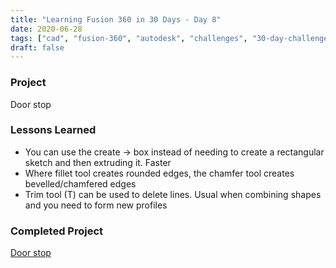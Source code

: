 ```yaml
---
title: "Learning Fusion 360 in 30 Days - Day 8"
date: 2020-06-28
tags: ["cad", "fusion-360", "autodesk", "challenges", "30-day-challenge", "fusion-360-in-30"]
draft: false
---
```

### Project
Door stop

### Lessons Learned
- You can use the create → box instead of needing to create a rectangular sketch and then extruding it. Faster
- Where fillet tool creates rounded edges, the chamfer tool creates bevelled/chamfered edges
- Trim tool (T) can be used to delete lines. Usual when combining shapes and you need to form new profiles

### Completed Project
[Door stop](https://a360.co/2VNmbNv)
